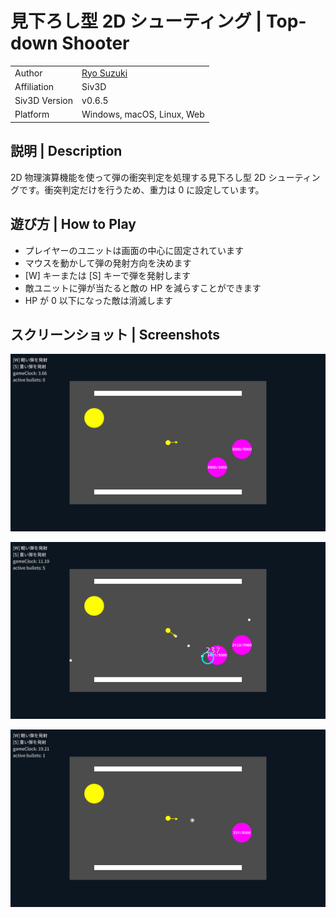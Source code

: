 # 見下ろし型 2D シューティング | Top-down Shooter

|               |                                              |
|:--------------|:---------------------------------------------|
| Author        | [Ryo Suzuki](https://twitter.com/Reputeless) |
| Affiliation   | Siv3D                                        |
| Siv3D Version | v0.6.5                                       |
| Platform      | Windows, macOS, Linux, Web                   |

## 説明 | Description

2D 物理演算機能を使って弾の衝突判定を処理する見下ろし型 2D シューティングです。衝突判定だけを行うため、重力は 0 に設定しています。

## 遊び方 | How to Play

- プレイヤーのユニットは画面の中心に固定されています
- マウスを動かして弾の発射方向を決めます
- [W] キーまたは [S] キーで弾を発射します
- 敵ユニットに弾が当たると敵の HP を減らすことができます
- HP が 0 以下になった敵は消滅します

## スクリーンショット | Screenshots

![](Screenshot/1.png)

![](Screenshot/2.png)

![](Screenshot/3.png)
